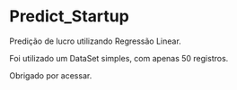 # Predict_Startup
Predição de lucro utilizando Regressão Linear.

Foi utilizado um DataSet simples, com apenas 50 registros.

Obrigado por acessar.

